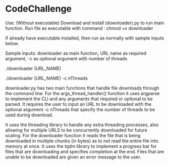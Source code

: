 # CodeChallenge
Use:
(Without executable)
Download and install (downloader).py to run main function. 
Run file as executable with command : chmod +x downloader

If already have executable installed, then run as normally with sample inputs below.

Sample inputs:
downloader as main function, URL name as required argument, -c as optional argument with number of threads

./downloader (URL_NAME) 

./downloader (URL_NAME) -c nThreads
  
  
downloader.py has two main functions that handle file downloads through the command line. For the args_thread_handler() function it uses argparse to implement the CLI and any arguments that required or optional to be parsed. It requires the user to input an URL to be downloaded with the optional argument -c nThreads that specify the number of threads to be used during download. 

It uses the threading library to handle  any extra threading processes, also allowing for multiple URLS to be concurrently downloaded for future scaling. For the downloader function it reads the file that is being downloaded in multiple chunks (in bytes) as to not read the entire file into memory at once. It uses the tqdm library to implement a progress bar for files that are downloading
and specifies completion at the end. Files that are unable to be downloaded are given an error message to the user. 

